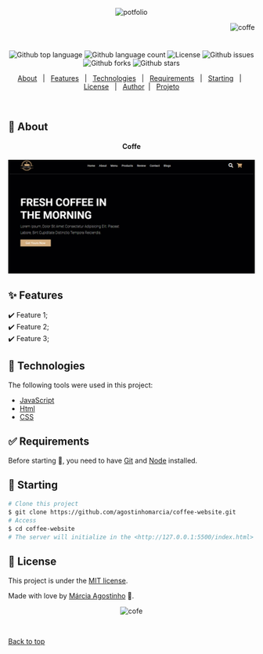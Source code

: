 
<p align="center">
   <img src="https://media.giphy.com/media/rN5kvO1LZmINnkt9Ed/giphy.gif" alt="potfolio" width="350"/>
</p>

<p align="right">
   <img src="https://media.giphy.com/media/4JECn39QYoOzJKbSbl/giphy.gif" alt="coffe" width="180"/>
</p>




<h1 align="center"></h1>

<p align="center">
  <img alt="Github top language" src="https://img.shields.io/github/languages/top/agostinhomarcia/coffee-website?color=d3ad7f">

  <img alt="Github language count" src="https://img.shields.io/github/languages/count/agostinhomarcia/coffee-website?color=d3ad7f">

  <img alt="License" src="https://img.shields.io/github/license/agostinhomarcia/coffee-website?color=d3ad7f">

   <img alt="Github issues" src="https://img.shields.io/github/issues/agostinhomarcia/coffee-website?color=d3ad7f" /> 

   <img alt="Github forks" src="https://img.shields.io/github/forks/agostinhomarcia/coffee-website?color=d3ad7f" /> 

   <img alt="Github stars" src="https://img.shields.io/github/stars/agostinhomarcia/coffee-website?color=d3ad7f" /> 
</p>


<p align="center">
  <a href="#dart-about">About</a> &#xa0; | &#xa0; 
  <a href="#sparkles-features">Features</a> &#xa0; | &#xa0;
  <a href="#rocket-technologies">Technologies</a> &#xa0; | &#xa0;
  <a href="#white_check_mark-requirements">Requirements</a> &#xa0; | &#xa0;
  <a href="#checkered_flag-starting">Starting</a> &#xa0; | &#xa0;
  <a href="#memo-license">License</a> &#xa0; | &#xa0;
  <a href="https://github.com/agostinhomarcia" target="_blank">Author</a>&#xa0; | &#xa0
  <a href="#" target="_blank" rel="noopener noreferrer">Projeto</a>
</p>

<br>

## :dart: About ##


<h4 align="center"> Coffe</h4>

<p align="center">
 <img src="src/img/coffe-home.png" alt="coffe" width="850"/>
</p>


## :sparkles: Features ##

:heavy_check_mark: Feature 1;\
:heavy_check_mark: Feature 2;\
:heavy_check_mark: Feature 3;

## :rocket: Technologies ##

The following tools were used in this project:


- [JavaScript](https://developer.mozilla.org/pt-BR/docs/Web/JavaScript) 
- [Html](https://developer.mozilla.org/pt-BR/docs/Web/HTML/Element/html/)  
- [CSS](https://developer.mozilla.org/pt-BR/docs/Web/CSS)  


## :white_check_mark: Requirements ##

Before starting :checkered_flag:, you need to have [Git](https://git-scm.com) and [Node](https://nodejs.org/en/) installed.

## :checkered_flag: Starting ##


```bash
# Clone this project
$ git clone https://github.com/agostinhomarcia/coffee-website.git
# Access
$ cd coffee-website
# The server will initialize in the <http://127.0.0.1:5500/index.html>
```


## :memo: License ##


This project is under the [MIT license](./License).

Made with love by [Márcia Agostinho](https://github.com/agostinhomarcia) 🚀.




<p align="center">
   <img src="https://media.giphy.com/media/TfwjOhXkHc2bkSEyPX/giphy.gif" alt="cofe" width="350"/>
</p>

&#xa0;

<a href="#top">Back to top </a>